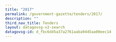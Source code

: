 ```yaml
---
title: "2017"
permalink: /government-gazette/tenders/2017/
description: ""
third_nav_title: Tenders
layout: datagovsg-v2-search
datagovsg-id: d_fbc6d45a37a2761aaba9445aa00eec14
---
```

